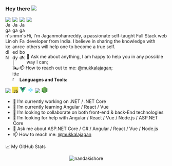 ### Hey there <img src="https://media.giphy.com/media/hvRJCLFzcasrR4ia7z/giphy.gif" width="25px">

<a href="https://www.linkedin.com/in/mukkalajagan/" target="_blank">
  <img align="left" alt="Jagan's LinkedIN" width="22px" src="https://raw.githubusercontent.com/peterthehan/peterthehan/master/assets/linkedin.svg" />
</a>
<a href="https://twitter.com/mukkalajagan" target="_blank">
  <img align="left" alt="Jaganmohanreddy | Twitter" width="22px" src="https://raw.githubusercontent.com/peterthehan/peterthehan/master/assets/twitter.svg" />
</a>
<a href="https://www.facebook.com/mukkalajaganmohan/" target="_blank">
  <img align="left" alt="Jagan's Facebook" width="22px" src="https://raw.githubusercontent.com/peterthehan/peterthehan/master/assets/facebook.svg" />
</a>

![](https://visitor-badge.glitch.me/badge?page_id=mukkalajagan.mukkalajagan)

<br />
Hi, I'm Jaganmohanreddy, a passionate self-taught Full Stack web developer from India. I believe in sharing the knowledge with others will help one to become a true self.
  
- 💬 Ask me about anything, I am happy to help you in any possible way I can;
- 📫 How to reach out to me: [@mukkalajagan](https://twitter.com/mukkalajagan);


**Languages and Tools:**  

<code><img height="20" src="https://cdn.worldvectorlogo.com/logos/dot-net-core-7.svg"></code>
<code><img height="20" src="https://raw.githubusercontent.com/github/explore/80688e429a7d4ef2fca1e82350fe8e3517d3494d/topics/javascript/javascript.png"></code>
<code><img height="20" src="https://raw.githubusercontent.com/github/explore/80688e429a7d4ef2fca1e82350fe8e3517d3494d/topics/vue/vue.png"></code>
<code><img height="20" src="https://raw.githubusercontent.com/github/explore/80688e429a7d4ef2fca1e82350fe8e3517d3494d/topics/react/react.png"></code>
<code><img height="20" src="https://github.com/angular/angular/blob/master/aio/src/assets/images/logos/angular/angular.png"></code>
<code><img height="20" src="https://raw.githubusercontent.com/github/explore/80688e429a7d4ef2fca1e82350fe8e3517d3494d/topics/nodejs/nodejs.png"></code>

- 🔭 I’m currently working on .NET / .NET Core
- 🌱 I’m currently learning Angular / React / Vue
- 👯 I’m looking to collaborate on both front-end & back-End technologies
- 🤔 I’m looking for help with Angular / React / Vue / Node.js / ASP.NET Core
- 💬 Ask me about ASP.NET Core / C# / Angular / React / Vue / Node.js
- 📫 How to reach me: [@mukkalajagan](https://twitter.com/mukkalajagan)

📈 My GitHub Stats

<p align="center"> <img src="https://github-readme-stats.vercel.app/api?username=mukkalajagan&show_icons=true&theme=gotham" alt="nandakishore" />
